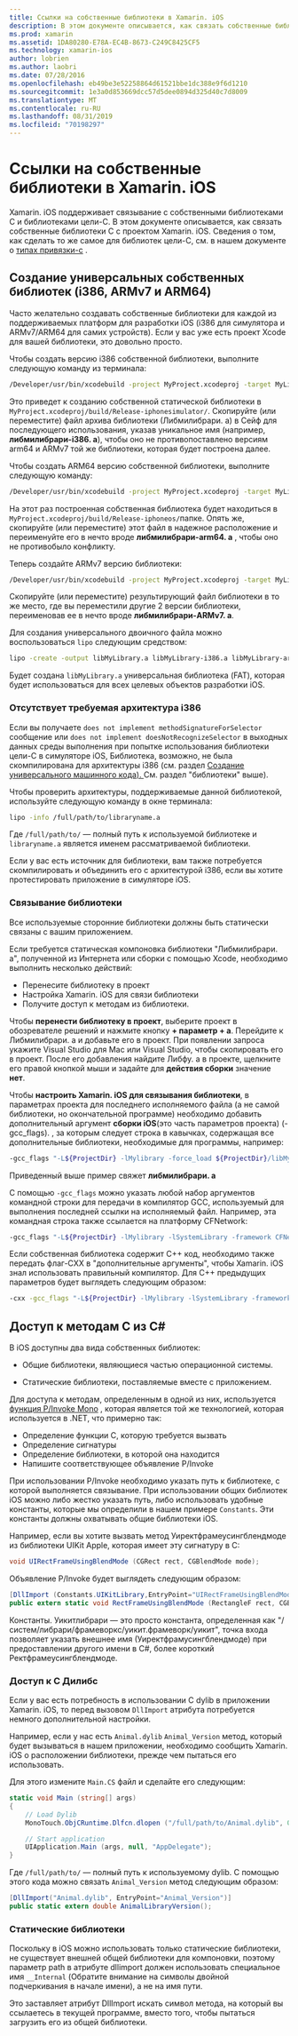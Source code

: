 ```yaml
---
title: Ссылки на собственные библиотеки в Xamarin. iOS
description: В этом документе описывается, как связать собственные библиотеки C с приложением Xamarin. iOS. В нем описывается создание универсальных собственных библиотек и доступ к методам C#C из.
ms.prod: xamarin
ms.assetid: 1DA80280-E78A-EC4B-8673-C249C8425CF5
ms.technology: xamarin-ios
author: lobrien
ms.author: laobri
ms.date: 07/28/2016
ms.openlocfilehash: eb49be3e52258864d61521bbe1dc388e9f6d1210
ms.sourcegitcommit: 1e3a0d853669dcc57d5dee0894d325d40c7d8009
ms.translationtype: MT
ms.contentlocale: ru-RU
ms.lasthandoff: 08/31/2019
ms.locfileid: "70198297"
---
```

# <a name="referencing-native-libraries-in-xamarinios"></a>Ссылки на собственные библиотеки в Xamarin. iOS

Xamarin. iOS поддерживает связывание с собственными библиотеками C и библиотеками цели-C. В этом документе описывается, как связать собственные библиотеки C с проектом Xamarin. iOS. Сведения о том, как сделать то же самое для библиотек цели-C, см. в нашем документе о [типах привязки-c](~/ios/platform/binding-objective-c/index.md) .

<a name="building_native" />

## <a name="building-universal-native-libraries-i386-armv7-and-arm64"></a>Создание универсальных собственных библиотек (i386, ARMv7 и ARM64)

Часто желательно создавать собственные библиотеки для каждой из поддерживаемых платформ для разработки iOS (i386 для симулятора и ARMv7/ARM64 для самих устройств). Если у вас уже есть проект Xcode для вашей библиотеки, это довольно просто.

Чтобы создать версию i386 собственной библиотеки, выполните следующую команду из терминала:

```bash
/Developer/usr/bin/xcodebuild -project MyProject.xcodeproj -target MyLibrary -sdk iphonesimulator -arch i386 -configuration Release clean build
```

Это приведет к созданию собственной статической библиотеки в `MyProject.xcodeproj/build/Release-iphonesimulator/`. Скопируйте (или переместите) файл архива библиотеки (Либмилибрари. a) в Сейф для последующего использования, указав уникальное имя (например, **либмилибрари-i386. a**), чтобы оно не противопоставлено версиям arm64 и ARMv7 той же библиотеки, которая будет построена далее.

Чтобы создать ARM64 версию собственной библиотеки, выполните следующую команду:

```bash
/Developer/usr/bin/xcodebuild -project MyProject.xcodeproj -target MyLibrary -sdk iphoneos -arch arm64 -configuration Release clean build
```

На этот раз построенная собственная библиотека будет находиться в `MyProject.xcodeproj/build/Release-iphoneos/`папке. Опять же, скопируйте (или переместите) этот файл в надежное расположение и переименуйте его в нечто вроде **либмилибрари-arm64. a** , чтобы оно не противобыло конфликту.

Теперь создайте ARMv7 версию библиотеки:

```bash
/Developer/usr/bin/xcodebuild -project MyProject.xcodeproj -target MyLibrary -sdk iphoneos -arch armv7 -configuration Release clean build
```

Скопируйте (или переместите) результирующий файл библиотеки в то же место, где вы переместили другие 2 версии библиотеки, переименовав ее в нечто вроде **либмилибрари-ARMv7. a**.

Для создания универсального двоичного файла можно воспользоваться `lipo` следующим средством:

```bash
lipo -create -output libMyLibrary.a libMyLibrary-i386.a libMyLibrary-arm64.a libMyLibrary-armv7.a
```

Будет создана `libMyLibrary.a` универсальная библиотека (FAT), которая будет использоваться для всех целевых объектов разработки iOS.


### <a name="missing-required-architecture-i386"></a>Отсутствует требуемая архитектура i386

Если вы получаете `does not implement methodSignatureForSelector` сообщение или `does not implement doesNotRecognizeSelector` в выходных данных среды выполнения при попытке использования библиотеки цели-C в симуляторе iOS, Библиотека, возможно, не была скомпилирована для архитектуры i386 (см. раздел [Создание универсального машинного кода). ](#building_native)См. раздел "библиотеки" выше).

Чтобы проверить архитектуры, поддерживаемые данной библиотекой, используйте следующую команду в окне терминала:

```bash
lipo -info /full/path/to/libraryname.a
```

Где `/full/path/to/` — полный путь к используемой библиотеке и `libraryname.a` является именем рассматриваемой библиотеки.

Если у вас есть источник для библиотеки, вам также потребуется скомпилировать и объединить его с архитектурой i386, если вы хотите протестировать приложение в симуляторе iOS.

### <a name="linking-your-library"></a>Связывание библиотеки

Все используемые сторонние библиотеки должны быть статически связаны с вашим приложением. 

Если требуется статическая компоновка библиотеки "Либмилибрари. a", полученной из Интернета или сборки с помощью Xcode, необходимо выполнить несколько действий:

- Перенесите библиотеку в проект
- Настройка Xamarin. iOS для связи библиотеки
- Получите доступ к методам из библиотеки.


Чтобы **перенести библиотеку в проект**, выберите проект в обозревателе решений и нажмите кнопку **+ параметр + a**. Перейдите к Либмилибрари. a и добавьте его в проект. При появлении запроса укажите Visual Studio для Mac или Visual Studio, чтобы скопировать его в проект. После его добавления найдите Либфу. a в проекте, щелкните его правой кнопкой мыши и задайте для **действия сборки** значение **нет**.

Чтобы **настроить Xamarin. iOS для связывания библиотеки**, в параметрах проекта для последнего исполняемого файла (а не самой библиотеки, но окончательной программе) необходимо добавить дополнительный аргумент **сборки iOS**(это часть параметров проекта) (-gcc_flags). , за которым следует строка в кавычках, содержащая все дополнительные библиотеки, необходимые для программы, например:

```bash
-gcc_flags "-L${ProjectDir} -lMylibrary -force_load ${ProjectDir}/libMyLibrary.a"
```

Приведенный выше пример свяжет **либмилибрари. a**

С помощью `-gcc_flags` можно указать любой набор аргументов командной строки для передачи в компилятор GCC, используемый для выполнения последней ссылки на исполняемый файл. Например, эта командная строка также ссылается на платформу CFNetwork:

```bash
-gcc_flags "-L${ProjectDir} -lMylibrary -lSystemLibrary -framework CFNetwork -force_load ${ProjectDir}/libMyLibrary.a"
```

Если собственная библиотека содержит C++ код, необходимо также передать флаг-CXX в "дополнительные аргументы", чтобы Xamarin. iOS знал использовать правильный компилятор. Для C++ предыдущих параметров будет выглядеть следующим образом:

```bash
-cxx -gcc_flags "-L${ProjectDir} -lMylibrary -lSystemLibrary -framework CFNetwork -force_load ${ProjectDir}/libMyLibrary.a"
```

<a name="Accessing_C_Methods_from_C#" />

## <a name="accessing-c-methods-from-c35"></a>Доступ к методам C из C&#35;

В iOS доступны два вида собственных библиотек:

- Общие библиотеки, являющиеся частью операционной системы.

- Статические библиотеки, поставляемые вместе с приложением.


Для доступа к методам, определенным в одной из них, используется [функция P/Invoke Mono](https://www.mono-project.com/docs/advanced/pinvoke/) , которая является той же технологией, которая используется в .NET, что примерно так:

- Определение функции C, которую требуется вызвать
- Определение сигнатуры
- Определение библиотеки, в которой она находится
- Напишите соответствующее объявление P/Invoke

При использовании P/Invoke необходимо указать путь к библиотеке, с которой выполняется связывание. При использовании общих библиотек iOS можно либо жестко указать путь, либо использовать удобные константы, которые мы определили в нашем примере `Constants`. Эти константы должны охватывать общие библиотеки iOS.

Например, если вы хотите вызвать метод Уиректфрамеусингблендмоде из библиотеки UIKit Apple, которая имеет эту сигнатуру в C:

```csharp
void UIRectFrameUsingBlendMode (CGRect rect, CGBlendMode mode);
```

Объявление P/Invoke будет выглядеть следующим образом:

```csharp
[DllImport (Constants.UIKitLibrary,EntryPoint="UIRectFrameUsingBlendMode")]
public extern static void RectFrameUsingBlendMode (RectangleF rect, CGBlendMode blendMode);
```

Константы. Уикитлибрари — это просто константа, определенная как "/систем/либрари/фрамеворкс/уикит.фрамеворк/уикит", точка входа позволяет указать внешнее имя (Уиректфрамусингблендмоде) при предоставлении другого имени в C#, более короткий Ректфрамеусингблендмоде.

<a name="Accessing_C_Dylibs" />

### <a name="accessing-c-dylibs"></a>Доступ к C Дилибс

Если у вас есть потребность в использовании C dylib в приложении Xamarin. iOS, то перед вызовом `DllImport` атрибута потребуется немного дополнительной настройки.

Например, если у нас есть `Animal.dylib` `Animal_Version` метод, который будет вызываться в нашем приложении, необходимо сообщить Xamarin. iOS о расположении библиотеки, прежде чем пытаться его использовать.

Для этого измените `Main.CS` файл и сделайте его следующим:

```csharp
static void Main (string[] args)
{
    // Load Dylib
    MonoTouch.ObjCRuntime.Dlfcn.dlopen ("/full/path/to/Animal.dylib", 0);

    // Start application
    UIApplication.Main (args, null, "AppDelegate");
}
```

Где `/full/path/to/` — полный путь к используемому dylib. С помощью этого кода можно связать `Animal_Version` метод следующим образом:

```csharp
[DllImport("Animal.dylib", EntryPoint="Animal_Version")]
public static extern double AnimalLibraryVersion();
```

<a name="Static_Libraries" />

### <a name="static-libraries"></a>Статические библиотеки

Поскольку в iOS можно использовать только статические библиотеки, не существует внешней общей библиотеки для компоновки, поэтому параметр path в атрибуте dllimport должен использовать специальное имя `__Internal` (Обратите внимание на символы двойной подчеркивания в начале имени), а не на имя пути.

Это заставляет атрибут DllImport искать символ метода, на который вы ссылаетесь в текущей программе, вместо того, чтобы пытаться загрузить его из общей библиотеки.

